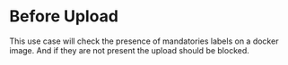 # Before Upload

This use case will check the presence of mandatories labels on a docker image.
And if they are not present the upload should be blocked.
